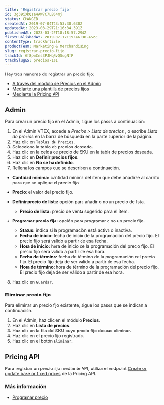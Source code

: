 ```yaml
---
title: 'Registrar precio fijo'
id: 3g39iXkQza4AW7C7L814mj
status: CHANGED
createdAt: 2019-07-04T13:53:38.630Z
updatedAt: 2023-03-29T21:16:34.391Z
publishedAt: 2023-03-29T18:18:57.294Z
firstPublishedAt: 2019-07-17T19:46:38.452Z
contentType: trackArticle
productTeam: Marketing & Merchandising
slug: registrar-precio-fijo
trackId: 6f8pwCns3PJHqMvQSugNfP
trackSlugES: precios-101
---
```


Hay tres maneras de registrar un precio fijo:

- [A través del módulo de Precios en el Admin](#admin)
- [Mediante una plantilla de precios fijos](https://help.vtex.com/pt/tracks/precos-101--6f8pwCns3PJHqMvQSugNfP/5lV5s54lQ69zPXxngbpI5D)
- [Mediante la Pricing API](#pricing-api)

## Admin 

Para crear un precio fijo en el Admin, sigue los pasos a continuación:

1. En el Admin VTEX, accede a *Precios > Lista de precios* , o escribe *Lista de precios* en la barra de búsqueda en la parte superior de la página.
2. Haz clic en `Tablas de Precios`.
3. Selecciona la tabla de precios deseada.
4. Haz clic en la celda de precio de SKU en la tabla de precios deseada.
5. Haz clic en **Definir precios fijos**.
6. Haz clic en **No se ha definido**.
7. Rellena los campos que se describen a continuación.
- **Cantidad mínima:** cantidad mínima del ítem que debe añadirse al carrito para que se aplique el precio fijo.
- **Precio:** el valor del precio fijo.
- **Definir precio de lista:** opción para añadir <i class="fas fa-toggle-on"></i> o no <i class="fas fa-toggle-off"></i> un precio de lista.
  - **Precio de lista:** precio de venta sugerido para el ítem.

- **Programar precio fijo:** opción para programar <i class="fas fa-toggle-on"></i> o no <i class="fas fa-toggle-off"></i> un precio fijo.
  - **Status:** indica si la programación está activa o inactiva.
  - **Fecha de inicio:** fecha de inicio de la programación del precio fijo. El precio fijo será válido a partir de esa fecha.
  - **Hora de inicio:** hora de inicio de la programación del precio fijo. El precio fijo será válido a partir de esa hora.
  - **Fecha de término:** fecha de término de la programación del precio fijo. El precio fijo deja de ser válido a partir de esa fecha.
  - **Hora de término:** hora de término de la programación del precio fijo. El precio fijo deja de ser válido a partir de esa hora.
8. Haz clic en `Guardar`.

### Eliminar precio fijo
Para eliminar un precio fijo existente, sigue los pasos que se indican a continuación.

1. En el Admin, haz clic en el módulo **Precios**.
2. Haz clic en **Lista de precios**.
3. Haz clic en la fila del SKU cuyo precio fijo deseas eliminar.
4. Haz clic en el precio fijo registrado.
5. Haz clic en el botón `Eliminar`.

## Pricing API
Para registrar un precio fijo mediante API, utiliza el endpoint [Create or update base or fixed prices](https://developers.vtex.com/vtex-rest-api/reference/prices-and-fixed-prices#createupdatepriceorfixedprice) de la Pricing API.

### Más información
* [Programar precio](https://help.vtex.com/es/tutorial/programar-precio--4vVha6TGzYkguWuMOqCcCk)

